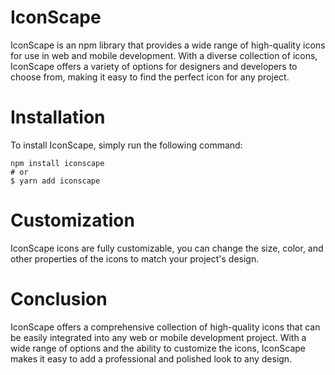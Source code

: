 # IconScape

IconScape is an npm library that provides a wide range of high-quality icons for use in web and mobile development. With a diverse collection of icons, IconScape offers a variety of options for designers and developers to choose from, making it easy to find the perfect icon for any project.

# Installation
To install IconScape, simply run the following command:

```
npm install iconscape
# or
$ yarn add iconscape
```



# Customization
IconScape icons are fully customizable, you can change the size, color, and other properties of the icons to match your project's design.

# Conclusion
IconScape offers a comprehensive collection of high-quality icons that can be easily integrated into any web or mobile development project. With a wide range of options and the ability to customize the icons, IconScape makes it easy to add a professional and polished look to any design.
